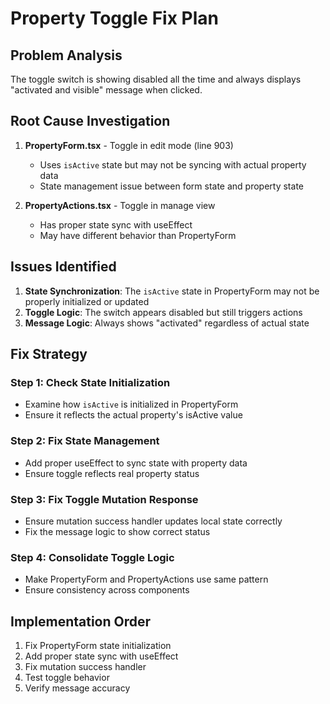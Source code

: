 # Property Toggle Fix Plan

## Problem Analysis
The toggle switch is showing disabled all the time and always displays "activated and visible" message when clicked.

## Root Cause Investigation
1. **PropertyForm.tsx** - Toggle in edit mode (line 903)
   - Uses `isActive` state but may not be syncing with actual property data
   - State management issue between form state and property state

2. **PropertyActions.tsx** - Toggle in manage view 
   - Has proper state sync with useEffect
   - May have different behavior than PropertyForm

## Issues Identified
1. **State Synchronization**: The `isActive` state in PropertyForm may not be properly initialized or updated
2. **Toggle Logic**: The switch appears disabled but still triggers actions
3. **Message Logic**: Always shows "activated" regardless of actual state

## Fix Strategy

### Step 1: Check State Initialization
- Examine how `isActive` is initialized in PropertyForm
- Ensure it reflects the actual property's isActive value

### Step 2: Fix State Management
- Add proper useEffect to sync state with property data
- Ensure toggle reflects real property status

### Step 3: Fix Toggle Mutation Response
- Ensure mutation success handler updates local state correctly
- Fix the message logic to show correct status

### Step 4: Consolidate Toggle Logic
- Make PropertyForm and PropertyActions use same pattern
- Ensure consistency across components

## Implementation Order
1. Fix PropertyForm state initialization
2. Add proper state sync with useEffect
3. Fix mutation success handler
4. Test toggle behavior
5. Verify message accuracy